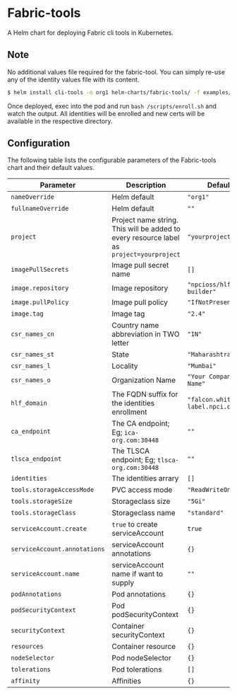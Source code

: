 Fabric-tools
===========

A Helm chart for deploying Fabric cli tools in Kubernetes.

## Note

No additional values file required for the fabric-tool. You can simply re-use any of the identity values file with its content.

```bash
$ helm install cli-tools -n org1 helm-charts/fabric-tools/ -f examples/fabric-ops/org1/identities.yaml
```
Once deployed, exec into the pod and run `bash /scripts/enroll.sh` and watch the output. All identities will be enrolled and new certs will be available in the respective directory.

## Configuration

The following table lists the configurable parameters of the Fabric-tools chart and their default values.

| Parameter                | Description             | Default        |
| ------------------------ | ----------------------- | -------------- |
| `nameOverride` | Helm default | `"org1"` |
| `fullnameOverride` | Helm default | `""` |
| `project` | Project name string. This will be added to every resource label as `project=yourproject` | `"yourproject"` |
| `imagePullSecrets` | Image pull secret name | `[]` |
| `image.repository` | Image repository | `"npcioss/hlf-builder"` |
| `image.pullPolicy` | Image pull policy | `"IfNotPresent"` |
| `image.tag` | Image tag | `"2.4"` |
| `csr_names_cn` | Country name abbreviation in TWO letter | `"IN"` |
| `csr_names_st` | State | `"Maharashtra"` |
| `csr_names_l` | Locality | `"Mumbai"` |
| `csr_names_o` | Organization Name | `"Your Company Name"` |
| `hlf_domain` | The FQDN suffix for the identities enrollment  | `"falcon.white-label.npci.org.in"` |
| `ca_endpoint` | The CA endpoint; Eg; `ica-org.com:30448` | `""` |
| `tlsca_endpoint` | The TLSCA endpoint; Eg; `tlsca-org.com:30448` | `""` |
| `identities` | The identities arrary | `[]` |
| `tools.storageAccessMode` | PVC access mode | `"ReadWriteOnce"` |
| `tools.storageSize` | Storageclass size  | `"5Gi"` |
| `tools.storageClass` | Storageclass name  | `"standard"` |
| `serviceAccount.create` | `true` to create serviceAccount | `true` |
| `serviceAccount.annotations` | serviceAccount annotations | `{}` |
| `serviceAccount.name` | serviceAccount name if want to supply | `""` |
| `podAnnotations` | Pod annotations | `{}` |
| `podSecurityContext` | Pod podSecurityContext | `{}` |
| `securityContext` | Container securityContext | `{}` |
| `resources` | Container resource | `{}` |
| `nodeSelector` | Pod nodeSelector | `{}` |
| `tolerations` | Pod tolerations | `[]` |
| `affinity` | Affinities | `{}` |
